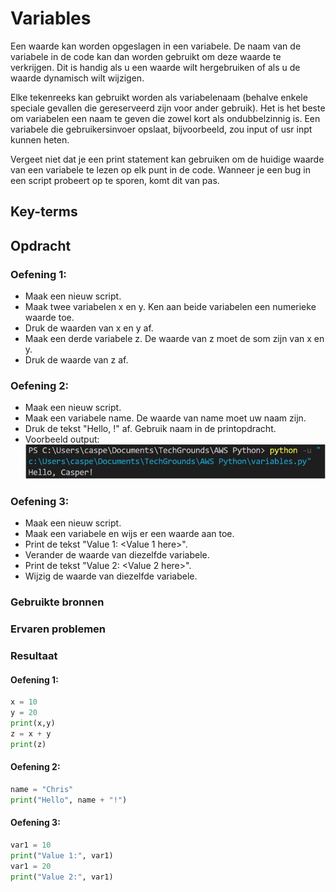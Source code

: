 # Variables
Een waarde kan worden opgeslagen in een variabele. De naam van de variabele in de code kan dan worden gebruikt om deze waarde te verkrijgen. Dit is handig als u een waarde wilt hergebruiken of als u de waarde dynamisch wilt wijzigen.

Elke tekenreeks kan gebruikt worden als variabelenaam (behalve enkele speciale gevallen die gereserveerd zijn voor ander gebruik). Het is het beste om variabelen een naam te geven die zowel kort als ondubbelzinnig is. Een variabele die gebruikersinvoer opslaat, bijvoorbeeld, zou input of usr inpt kunnen heten.



Vergeet niet dat je een print statement kan gebruiken om de huidige waarde van een variabele te lezen op elk punt in de code. Wanneer je een bug in een script probeert op te sporen, komt dit van pas.

## Key-terms

## Opdracht

### Oefening 1:
- Maak een nieuw script.
- Maak twee variabelen x en y. Ken aan beide variabelen een numerieke waarde toe.
- Druk de waarden van x en y af.
- Maak een derde variabele z. De waarde van z moet de som zijn van x en y.
- Druk de waarde van z af.


### Oefening 2:
- Maak een nieuw script.
- Maak een variabele name. De waarde van name moet uw naam zijn.
- Druk de tekst "Hello, <your name here>!" af. Gebruik naam in de printopdracht.
- Voorbeeld output:
![py-example](../00_includes/py-example.JPG)


### Oefening 3:
- Maak een nieuw script.
- Maak een variabele en wijs er een waarde aan toe.
- Print de tekst "Value 1: <Value 1 here>".
- Verander de waarde van diezelfde variabele.
- Print de tekst "Value 2: <Value 2 here>".
- Wijzig de waarde van diezelfde variabele.


### Gebruikte bronnen

### Ervaren problemen

### Resultaat

#### Oefening 1:


```Python
x = 10
y = 20
print(x,y)
z = x + y
print(z)
```

#### Oefening 2:

```Python
name = "Chris"
print("Hello", name + "!")
```

#### Oefening 3:

```Python
var1 = 10
print("Value 1:", var1)
var1 = 20
print("Value 2:", var1)
```